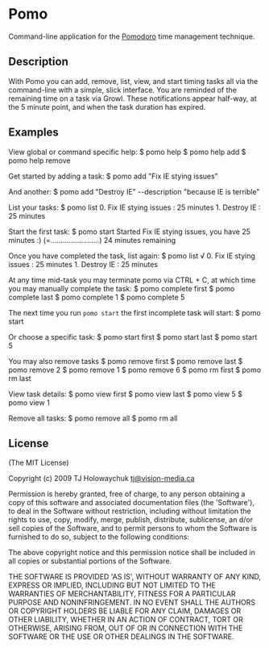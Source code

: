 
# Pomo  

  Command-line application for the [Pomodoro](http://www.pomodorotechnique.com/) time management technique.
  
## Description

With Pomo you can add, remove, list, view, and start timing tasks all via the 
command-line with a simple, slick interface. You are reminded of the remaining 
time on a task via Growl. These notifications appear half-way, at the 5 minute point, 
and when the task duration has expired. 
  
## Examples

View global or command specific help:
    $ pomo help
    $ pomo help add
    $ pomo help remove

Get started by adding a task:
    $ pomo add "Fix IE stying issues"
    
And another:
    $ pomo add "Destroy IE" --description "because IE is terrible"
    
List your tasks:
    $ pomo list
        0. Fix IE stying issues                : 25 minutes
        1. Destroy IE                          : 25 minutes

Start the first task:
    $ pomo start
    Started Fix IE stying issues, you have 25 minutes :)
    (=........................) 24 minutes remaining
    
Once you have completed the task, list again:
    $ pomo list
      √ 0. Fix IE stying issues                : 25 minutes
        1. Destroy IE                          : 25 minutes
        
At any time mid-task you may terminate pomo via CTRL + C, at which time
you may manually complete the task:
    $ pomo complete first
    $ pomo complete last
    $ pomo complete 1
    $ pomo complete 5
        
The next time you run `pomo start` the first incomplete task will start:
    $ pomo start
    
Or choose a specific task:
    $ pomo start first
    $ pomo start last
    $ pomo start 5
    
You may also remove tasks
    $ pomo remove first
    $ pomo remove last
    $ pomo remove 2
    $ pomo remove 1
    $ pomo remove 6
    $ pomo rm first
    $ pomo rm last
    
View task details:
    $ pomo view first
    $ pomo view last
    $ pomo view 5
    $ pomo view 1

Remove all tasks:
    $ pomo remove all
    $ pomo rm all

## License

(The MIT License)

Copyright (c) 2009 TJ Holowaychuk <tj@vision-media.ca>

Permission is hereby granted, free of charge, to any person obtaining
a copy of this software and associated documentation files (the
'Software'), to deal in the Software without restriction, including
without limitation the rights to use, copy, modify, merge, publish,
distribute, sublicense, an d/or sell copies of the Software, and to
permit persons to whom the Software is furnished to do so, subject to
the following conditions:

The above copyright notice and this permission notice shall be
included in all copies or substantial portions of the Software.

THE SOFTWARE IS PROVIDED 'AS IS', WITHOUT WARRANTY OF ANY KIND,
EXPRESS OR IMPLIED, INCLUDING BUT NOT LIMITED TO THE WARRANTIES OF
MERCHANTABILITY, FITNESS FOR A PARTICULAR PURPOSE AND NONINFRINGEMENT.
IN NO EVENT SHALL THE AUTHORS OR COPYRIGHT HOLDERS BE LIABLE FOR ANY
CLAIM, DAMAGES OR OTHER LIABILITY, WHETHER IN AN ACTION OF CONTRACT,
TORT OR OTHERWISE, ARISING FROM, OUT OF OR IN CONNECTION WITH THE
SOFTWARE OR THE USE OR OTHER DEALINGS IN THE SOFTWARE.
